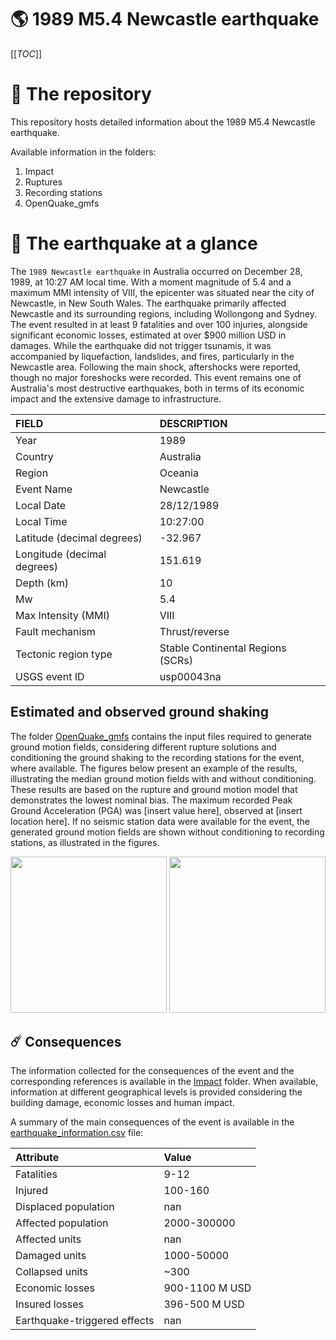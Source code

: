 # 🌎 1989 M5.4 Newcastle earthquake
[[_TOC_]]

# 📂 The repository

This repository hosts detailed information about the 1989 M5.4 Newcastle earthquake.

Available information in the folders:

1. Impact
2. Ruptures
3. Recording stations
4. OpenQuake_gmfs


# 🚀 The earthquake at a glance 

The `1989 Newcastle earthquake` in Australia occurred on December 28, 1989, at 10:27 AM local time. With a moment magnitude of 5.4 and a maximum MMI intensity of VIII, the epicenter was situated near the city of Newcastle, in New South Wales. The earthquake primarily affected Newcastle and its surrounding regions, including Wollongong and Sydney. The event resulted in at least 9 fatalities and over 100 injuries, alongside significant economic losses, estimated at over $900 million USD in damages. While the earthquake did not trigger tsunamis, it was accompanied by liquefaction, landslides, and fires, particularly in the Newcastle area. Following the main shock, aftershocks were reported, though no major foreshocks were recorded. This event remains one of Australia's most destructive earthquakes, both in terms of its economic impact and the extensive damage to infrastructure.

| FIELD | DESCRIPTION |
|:-------|:-------------|
| Year | 1989 |
| Country | Australia |
| Region | Oceania |
| Event Name | Newcastle |
| Local Date | 28/12/1989 |
| Local Time | 10:27:00 |
| Latitude (decimal degrees) | -32.967 |
| Longitude (decimal degrees) | 151.619 |
| Depth (km) | 10 |
| Mw | 5.4 |
| Max Intensity (MMI) | VIII |
| Fault mechanism | Thrust/reverse  |
| Tectonic region type | Stable Continental Regions (SCRs)  |
| USGS event ID | usp00043na |

## Estimated and observed ground shaking

The folder [OpenQuake_gmfs](./OpenQuake_gmfs/) contains the input files required to generate ground motion fields, considering different rupture solutions and conditioning the ground shaking to the recording stations for the event, where available. The figures below present an example of the results, illustrating the median ground motion fields with and without conditioning. These results are based on the rupture and ground motion model that demonstrates the lowest nominal bias. The maximum recorded Peak Ground Acceleration (PGA) was [insert value here], observed at [insert location here]. If no seismic station data were available for the event, the generated ground motion fields are shown without conditioning to recording stations, as illustrated in the figures.

<img src="./4_OpenQuake_gmfs/median_gmf_stations_none.png" height="250">
<img src="./4_OpenQuake_gmfs/median_gmf_stations_all.png" height="250">

## ☄️ Consequences

The information collected for the consequences of the event and the corresponding references is available in the [Impact](./Impact) folder. When available, information at different geographical levels is provided considering the building damage, economic losses and human impact.

A summary of the main consequences of the event is available in the [earthquake_information.csv](./earthquake_information.csv) file:

| Attribute | Value |
|:-------|:-------------|
| Fatalities | 9-12 |
| Injured | 100-160 |
| Displaced population | nan |
| Affected population | 2000-300000 |
| Affected units | nan |
| Damaged units | 1000-50000 |
| Collapsed units | ~300 |
| Economic losses | 900-1100 M USD |
| Insured losses | 396-500 M USD |
| Earthquake-triggered effects | nan |